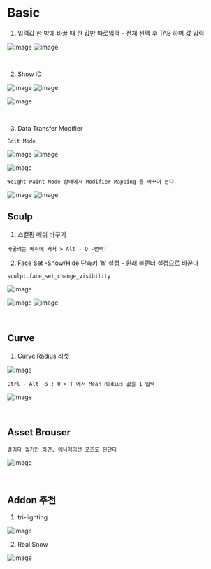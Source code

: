 Basic
======

1. 입력값 한 방에 바꿀 때 한 값만 따로입력 - 전체 선택 후 TAB 하며 값 입력

![image](https://user-images.githubusercontent.com/30430227/143843704-774493bb-d855-4411-9a40-3478f3fc5e19.png)
![image](https://user-images.githubusercontent.com/30430227/143843850-924c2d31-244c-4dc2-bf50-eb1cc5337181.png)

<br>

2. Show ID

![image](https://user-images.githubusercontent.com/30430227/144799109-a3246372-7118-40db-b7c2-1a77d9dc2e55.png)
![image](https://user-images.githubusercontent.com/30430227/144799197-936e18b7-99cd-4e03-b738-f672cb13690c.png)

![image](https://user-images.githubusercontent.com/30430227/144799151-10c2783f-fe13-4436-87fa-619bcba386e4.png)

<br>

3. Data Transfer Modifier

`Edit Mode`

![image](https://user-images.githubusercontent.com/30430227/145022194-cd514eff-6064-4af6-b65c-84b463e0b3ad.png)
![image](https://user-images.githubusercontent.com/30430227/145022060-5de96eb2-b23e-4950-ac90-af6051803f53.png)

![image](https://user-images.githubusercontent.com/30430227/145022627-db9df6e3-e620-4ba7-aa57-217a1e4edd04.png)

`Weight Paint Mode 상태에서 Modifier Mapping 을 바꾸어 본다`

![image](https://user-images.githubusercontent.com/30430227/145024053-a5968020-e583-4af6-a28a-42b018275d02.png)
![image](https://user-images.githubusercontent.com/30430227/145024222-d49ae928-0dee-4a42-925e-6d824246ff45.png)



Sculp
-------

1. 스컬핑 메쉬 바꾸기

`바굴려는 메쉬에 커서 > Alt - Q -번쩍!`

2. Face Set -Show/Hide 단축키 'h' 설정 - 원래 블렌더 설정으로 바꾼다

`sculpt.face_set_change_visibility`

![image](https://user-images.githubusercontent.com/30430227/143410304-ace387e8-ec47-46ea-b660-1e448f5b465d.png)

![image](https://user-images.githubusercontent.com/30430227/143422468-e1cf50a6-06f7-435d-a583-686fc1506057.png)
![image](https://user-images.githubusercontent.com/30430227/143422493-d222eb93-f7f4-4e06-a35c-94e205f5a203.png)



<br>

Curve 
---------

1. Curve Radius 리셋

![image](https://user-images.githubusercontent.com/30430227/142765771-4586339d-4bcd-46c7-984a-8d0b2bc3f6df.png)

`Ctrl - Alt -s : 0 > T 에서 Mean Radius 값을 1 입력`

![image](https://user-images.githubusercontent.com/30430227/142765859-8a211177-a517-4373-9e2e-65460432db91.png)

<br>

Asset Brouser 
--------------

`끌어다 놓기만 하면, 애니메이션 포즈도 된단다`

![image](https://user-images.githubusercontent.com/30430227/143679278-50e4df69-b0a5-4c0e-adbb-4cd5a47a9cb2.png)

<br>

Addon 추천
------------

1. tri-lighting

![image](https://user-images.githubusercontent.com/30430227/143679350-dd56bc35-d1c0-4625-8dc0-625d5b71fef0.png)

2. Real Snow 

![image](https://user-images.githubusercontent.com/30430227/143679718-2d22cc79-f7bf-457e-a554-c799750e8a07.png)


